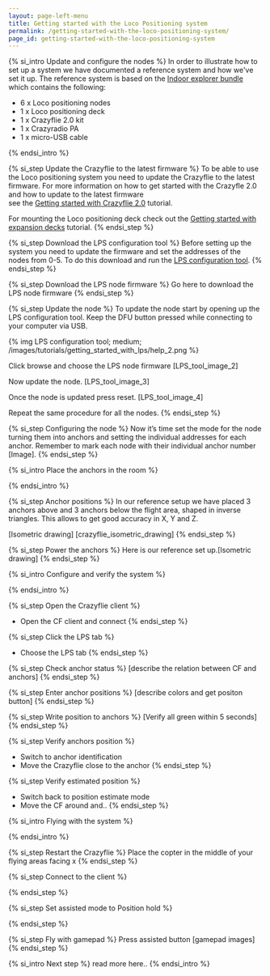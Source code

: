 ```yaml
---
layout: page-left-menu
title: Getting started with the Loco Positioning system
permalink: /getting-started-with-the-loco-positioning-system/
page_id: getting-started-with-the-loco-positioning-system
---
```


{% si_intro Update and configure the nodes  %}
In order to illustrate how to set up a system we have documented a reference system and how we've set it up.
The reference system is based on the  [Indoor explorer bundle](https://store.bitcraze.io/collections/bundles/products/indoor-explorer-bundle) which contains the following:

* 6 x Loco positioning nodes
* 1 x Loco positioning deck
* 1 x Crazyflie 2.0 kit
* 1 x Crazyradio PA
* 1 x micro-USB cable

{% endsi_intro %}

{% si_step  Update the Crazyflie to the latest firmware %}
To be able to use the Loco positioning system you need to update the Crazyflie to the latest firmware.
For more information on how to get started with the Crazyfle 2.0 and how to update to the latest firmware  
see the [Getting started with Crazyflie 2.0](/getting-started-with-the-crazyflie-2-0/) tutorial.

For mounting the Loco positioning deck check out the [Getting started with expansion decks](/getting-started-with-expansion-decks/) tutorial.
{% endsi_step %}

{% si_step Download the LPS configuration tool %}
Before setting up the system you need to update the firmware and set the addresses of the nodes from 0-5.
To do this download and run the [LPS configuration tool](https://github.com/bitcraze/lps-tools).
{% endsi_step %}

{% si_step Download the LPS node firmware %}
Go here to download the LPS node firmware
{% endsi_step %}

{% si_step Update the node %}
To update the node start by opening up the LPS configuration tool. Keep the DFU button pressed while connecting to your computer via USB.

{% img LPS configuration tool; medium; /images/tutorials/getting_started_with_lps/help_2.png %}

Click browse and choose the LPS node firmware
[LPS_tool_image_2]

Now update the node.
[LPS_tool_image_3]

Once the node is updated press reset.
[LPS_tool_image_4]

Repeat the same procedure for all the nodes.
{% endsi_step %}

{% si_step Configuring the node %}
Now it’s time set the mode for the node turning them into anchors and setting the individual addresses for each anchor. Remember to mark each node with their individual anchor number [Image].
{% endsi_step %}

{% si_intro Place the anchors in the room %}

{% endsi_intro %}

{% si_step Anchor positions %}
In our reference setup we have placed 3 anchors above and 3 anchors below the flight area, shaped in inverse triangles. This allows to get good accuracy in X, Y and Z.

[Isometric drawing]
[crazyflie_isometric_drawing]
{% endsi_step %}

{% si_step Power the anchors %}
Here is our reference set up.[Isometric drawing]
{% endsi_step %}

{% si_intro Configure and verify the system %}

{% endsi_intro %}

{% si_step Open the Crazyflie client %}
* Open the CF client and connect
{% endsi_step %}

{% si_step Click the LPS tab %}
* Choose the LPS tab
{% endsi_step %}

{% si_step Check anchor status %}
[describe the relation between CF and anchors]
{% endsi_step %}

{% si_step Enter anchor positions %}
[describe colors and get positon button]
{% endsi_step %}

{% si_step Write position to anchors %}
[Verify all green within 5 seconds]
{% endsi_step %}


{% si_step Verify anchors position %}
* Switch to anchor identification
* Move the Crazyflie close to the anchor
{% endsi_step %}

{% si_step Verify estimated position %}
* Switch back to position estimate mode
* Move the CF around and..
{% endsi_step %}

{% si_intro Flying with the system %}

{% endsi_intro %}

{% si_step Restart the Crazyflie %}
 Place the copter in the middle of your flying areas
 facing x
{% endsi_step %}

{% si_step Connect to the client %}

{% endsi_step %}

{% si_step Set assisted mode to Position hold %}

{% endsi_step %}

{% si_step Fly with gamepad %}
Press assisted button
[gamepad images]
{% endsi_step %}

{% si_intro Next step %}
read more here..
{% endsi_intro %}
